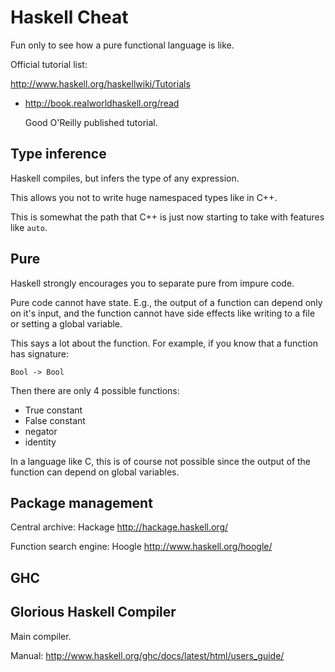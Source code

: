 # Haskell Cheat

Fun only to see how a pure functional language is like.

Official tutorial list:

<http://www.haskell.org/haskellwiki/Tutorials>

-   <http://book.realworldhaskell.org/read>

    Good O'Reilly published tutorial.

## Type inference

Haskell compiles, but infers the type of any expression.

This allows you not to write huge namespaced types like in C++.

This is somewhat the path that C++ is just now starting to take with features like `auto`.

## Pure

Haskell strongly encourages you to separate pure from impure code.

Pure code cannot have state. E.g., the output of a function can depend only on  it's input, and the function cannot have side effects like writing to a file or setting a global variable.

This says a lot about the function. For example, if you know that a function has signature:

    Bool -> Bool

Then there are only 4 possible functions:

- True constant
- False constant
- negator
- identity

In a language like C, this is of course not possible since the output of the function can depend on global variables.

## Package management

Central archive: Hackage <http://hackage.haskell.org/>

Function search engine: Hoogle <http://www.haskell.org/hoogle/>

## GHC

## Glorious Haskell Compiler

Main compiler.

Manual: <http://www.haskell.org/ghc/docs/latest/html/users_guide/>
